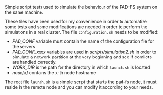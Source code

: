 Simple script tests used to simulate the behaviour of the PAD-FS system on the same machine. 

These files have been used for my convenience in order to automatize some tests and some modifications are needed in order to perform the simulations in a real cluster. The file `configuration.sh` needs to be modified:

* *PAD_CONF* variable must contain the name of the configuration file for the servers 
* *PAD_CONF_xxxx* variables are used in *scripts/simulation2.sh* in order to simulate a network partition at the very beginning and see if conflicts are handled correctly. 
* *WORK_DIR* is the path for the directory in which `launch.sh` is located
* *node[x]* contains the x-th node hostname

The root file `launch.sh` is a simple script that starts the pad-fs node, it must reside in the remote node and you can modify it according to your needs.
